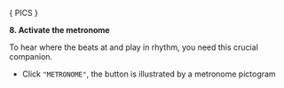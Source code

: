 ---
---

{ PICS }

**8. Activate the metronome**

To hear where the beats at and play in rhythm, you need this crucial companion.

- Click `"METRONOME"`, the button is illustrated by a metronome pictogram
